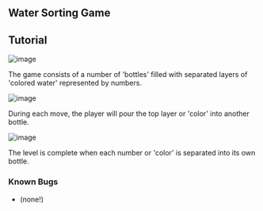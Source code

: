 ## Water Sorting Game
## Tutorial
![image](https://github.com/DanWritesSoftware/SortingGame/assets/140437904/077afb69-3243-4bb2-b3bf-9f5d66bd0580)

The game consists of a number of 'bottles' filled with separated layers of 'colored water' represented by numbers.

![image](https://github.com/DanWritesSoftware/SortingGame/assets/140437904/dca59ee0-e680-4396-ad57-b9a38f3c2a8a)

During each move, the player will pour the top layer or 'color' into another bottle.

![image](https://github.com/DanWritesSoftware/SortingGame/assets/140437904/4fcb5bfc-124e-41ef-834a-9828fbe592c9)

The level is complete when each number or 'color' is separated into its own bottle.

### Known Bugs
* (none!)
